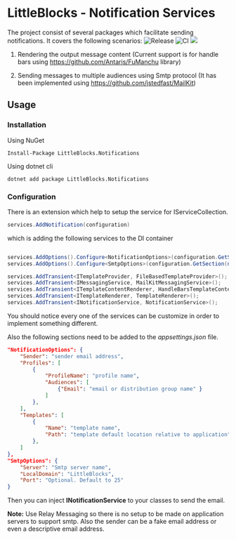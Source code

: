 # LittleBlocks - Notification Services

The project consist of several packages which facilitate sending notifications. It covers the following scenarios:
![Release](https://github.com/LittleBlocks/LittleBlocks.Notifications/workflows/Release%20build%20on%20master/main/badge.svg) ![CI](https://github.com/LittleBlocks/LittleBlocks.Notifications/workflows/CI%20on%20Branches%20and%20PRs/badge.svg)  ![](https://img.shields.io/nuget/v/LittleBlocks.Notifications.svg?style=flat-square)

1. Rendering the output message content (Current support is for handle bars using https://github.com/Antaris/FuManchu library)

2. Sending messages to multiple audiences using Smtp protocol (It has been implemented using https://github.com/jstedfast/MailKit)

## Usage

### Installation

Using NuGet

```
Install-Package LittleBlocks.Notifications
```

Using dotnet cli

```
dotnet add package LittleBlocks.Notifications
```

### Configuration

There is an extension which help to setup the service for IServiceCollection.

```csharp
services.AddNotification(configuration)
```

which is adding the following services to the DI container

```csharp

services.AddOptions().Configure<NotificationOptions>(configuration.GetSection(nameof(NotificationOptions)));
services.AddOptions().Configure<SmtpOptions>(configuration.GetSection(nameof(SmtpOptions)));

services.AddTransient<ITemplateProvider, FileBasedTemplateProvider>();
services.AddTransient<IMessagingService, MailKitMessagingService>();
services.AddTransient<ITemplateContentRenderer, HandleBarsTemplateContentRenderer>();
services.AddTransient<ITemplateRenderer, TemplateRenderer>();
services.AddTransient<INotificationService, NotificationService>();

```

You should notice every one of the services can be customize in order to implement something different.

Also the following sections need to be added to the _appsettings.json_ file.

```json
"NotificationOptions": {
    "Sender": "sender email address",
    "Profiles": [
        {
            "ProfileName": "profile name",
            "Audiences": [
                {"Email": "email or distribution group name" }
            ]
        },
    ],
    "Templates": [
        {
            "Name": "template name",
            "Path": "template default location relative to application"
        },
    ]
},
"SmtpOptions": {
    "Server": "Smtp server name",
    "LocalDomain": "LittleBlocks",
    "Port": "Optional. Default to 25"
}

```

Then you can inject **INotificationService** to your classes to send the email.

**Note:** Use Relay Messaging so there is no setup to be made on application servers to support smtp. Also the sender can be a fake email address or even a descriptive email address.
